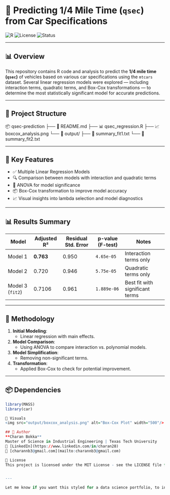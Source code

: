 <!-- Project Title -->
# 🚗 Predicting 1/4 Mile Time (`qsec`) from Car Specifications

![R](https://img.shields.io/badge/Built%20with-R-blue?logo=R&logoColor=white)
![License](https://img.shields.io/badge/License-MIT-green.svg)
![Status](https://img.shields.io/badge/Status-Completed-brightgreen)

---

## 📊 Overview

This repository contains R code and analysis to predict the **1/4 mile time (`qsec`)** of vehicles based on various car specifications using the `mtcars` dataset. Several linear regression models were explored — including interaction terms, quadratic terms, and Box-Cox transformations — to determine the most statistically significant model for accurate predictions.

---

## 📁 Project Structure

📦 qsec-prediction
├── 📜 README.md
├── 📊 qsec_regression.R
├── 📈 boxcox_analysis.png
└── 📁 output/
├── 📄 summary_fit1.txt
└── 📄 summary_fit2.txt


---

## 📌 Key Features

- ✅ Multiple Linear Regression Models
- 🔍 Comparison between models with interaction and quadratic terms
- 🧪 ANOVA for model significance
- 📦 Box-Cox transformation to improve model accuracy
- 📈 Visual insights into lambda selection and model diagnostics

---

## 📊 Results Summary

| Model | Adjusted R² | Residual Std. Error | p-value (F-test) | Notes |
|-------|-------------|----------------------|------------------|-------|
| Model 1 | **0.763** | 0.950 | `4.65e-05` | Interaction terms only |
| Model 2 | 0.720 | 0.946 | `5.75e-05` | Quadratic terms only |
| Model 3 (`fit2`) | 0.7106 | 0.961 | `1.889e-06` | Best fit with significant terms |

---

## 🧪 Methodology

1. **Initial Modeling**:
   - Linear regression with main effects.
2. **Model Comparison**:
   - Using ANOVA to compare interaction vs. polynomial models.
3. **Model Simplification**:
   - Removing non-significant terms.
4. **Transformation**:
   - Applied Box-Cox to check for potential improvement.

---

## 📦 Dependencies

```r
library(MASS)
library(car)

📸 Visuals
<img src="output/boxcox_analysis.png" alt="Box-Cox Plot" width="500"/>

## 🧠 Author  
**Charan Bokka**  
Master of Science in Industrial Engineering | Texas Tech University  
🔗 [LinkedIn](https://www.linkedin.com/in/charan28)  
📧 [charannb3@gmail.com](mailto:charannb3@gmail.com)  

📜 License
This project is licensed under the MIT License - see the LICENSE file for details.


---

Let me know if you want this styled for a data science portfolio, to include binder links or Shiny apps, or if you'd like the `README` in a downloadable `.md` file format.


